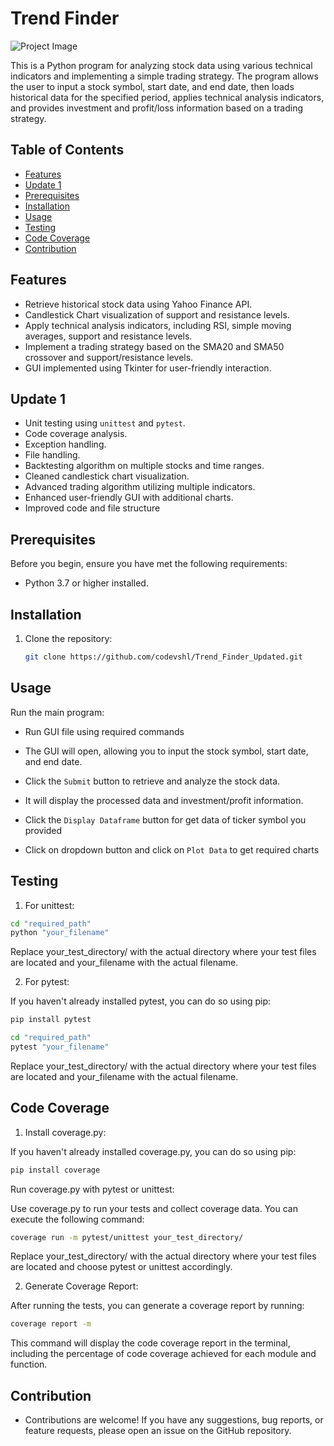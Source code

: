 # Trend Finder

![Project Image](project_image.png)

This is a Python program for analyzing stock data using various technical indicators and implementing a simple trading strategy. The program allows the user to input a stock symbol, start date, and end date, then loads historical data for the specified period, applies technical analysis indicators, and provides investment and profit/loss information based on a trading strategy.

## Table of Contents
- [Features](#features)
- [Update 1](#update-1)
- [Prerequisites](#prerequisites)
- [Installation](#installation)
- [Usage](#usage)
- [Testing](#testing)
- [Code Coverage](#code-coverage)
- [Contribution](#contribution)

## Features

- Retrieve historical stock data using Yahoo Finance API.
- Candlestick Chart visualization of support and resistance levels.
- Apply technical analysis indicators, including RSI, simple moving averages, support and resistance levels.
- Implement a trading strategy based on the SMA20 and SMA50 crossover and support/resistance levels.
- GUI implemented using Tkinter for user-friendly interaction.


## Update 1

- Unit testing using `unittest` and `pytest`.
- Code coverage analysis.
- Exception handling.
- File handling.
- Backtesting algorithm on multiple stocks and time ranges.
- Cleaned candlestick chart visualization.
- Advanced trading algorithm utilizing multiple indicators.
- Enhanced user-friendly GUI with additional charts.
- Improved code and file structure


## Prerequisites

Before you begin, ensure you have met the following requirements:

- Python 3.7 or higher installed.


## Installation

1. Clone the repository:

   ```bash
   git clone https://github.com/codevshl/Trend_Finder_Updated.git


## Usage
Run the main program:
- Run GUI file using required commands

- The GUI will open, allowing you to input the stock symbol, start date, and end date.

- Click the ` Submit ` button to retrieve and analyze the stock data.

- It will display the processed data and investment/profit information.

- Click the ` Display Dataframe ` button for get data of ticker symbol you provided

- Click on dropdown button and click on ` Plot Data ` to get required charts


## Testing
1. For unittest:

```bash
cd "required_path"
python "your_filename"
```
Replace your_test_directory/ with the actual directory where your test files are located and your_filename with the actual filename.

2. For pytest:

If you haven't already installed pytest, you can do so using pip:

```bash
pip install pytest
```

```bash
cd "required_path"
pytest "your_filename"
```
Replace your_test_directory/ with the actual directory where your test files are located and your_filename with the actual filename.


## Code Coverage

1. Install coverage.py:

If you haven't already installed coverage.py, you can do so using pip:

```bash
pip install coverage
```
Run coverage.py with pytest or unittest:

Use coverage.py to run your tests and collect coverage data. You can execute the following command:

``` bash
coverage run -m pytest/unittest your_test_directory/
```
Replace your_test_directory/ with the actual directory where your test files are located and choose pytest or unittest accordingly.

2. Generate Coverage Report:

After running the tests, you can generate a coverage report by running:

```bash
coverage report -m
```
This command will display the code coverage report in the terminal, including the percentage of code coverage achieved for each module and function.

## Contribution
- Contributions are welcome! If you have any suggestions, bug reports, or feature requests, please open an issue on the GitHub repository.
